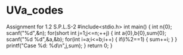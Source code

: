 # UVa_codes
Assignment for 1.2 S.P.L.S-2 
#include<stdio.h>
int main()
{
    int n{0};
    scanf("%d",&n);
    for(short int j=1;j<=n;++j)
    {
        int a{0},b{0},sum{0};
        scanf("%d %d",&a,&b);
        for(int i=a;i<=b;i++)
        {
            if(i%2==1)
            {
                sum+=i;
            }
        }
        printf("Case %d: %d\n",j,sum);
    }
    return 0;
}
